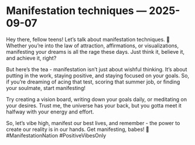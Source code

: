 # Manifestation techniques — 2025-09-07

Hey there, fellow teens! Let’s talk about manifestation techniques. 🌟 Whether you’re into the law of attraction, affirmations, or visualizations, manifesting your dreams is all the rage these days. Just think it, believe it, and achieve it, right?

But here’s the tea - manifestation isn’t just about wishful thinking. It’s about putting in the work, staying positive, and staying focused on your goals. So, if you’re dreaming of acing that test, scoring that summer job, or finding your soulmate, start manifesting!

Try creating a vision board, writing down your goals daily, or meditating on your desires. Trust me, the universe has your back, but you gotta meet it halfway with your energy and effort.

So, let’s vibe high, manifest our best lives, and remember - the power to create our reality is in our hands. Get manifesting, babes! 💫 #ManifestationNation #PositiveVibesOnly